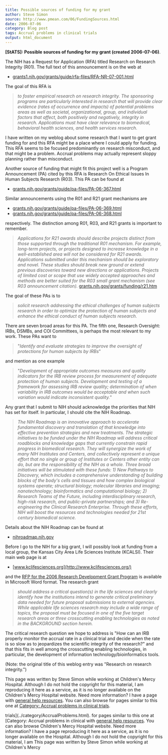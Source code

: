 ```yaml
---
title: Possible sources of funding for my grant
author: Steve Simon
source: http://www.pmean.com/06/FundingSources.html
date: 2006-07-06
category: Blog post
tags: Accrual problems in clinical trials
output: html_document
---
```

**[StATS]: Possible sources of funding for my grant
(created 2006-07-06)**.

The NIH has a Request for Application (RFA) titled Research on Research
Integrity (R01). The full text of this announcement is on the web at

-   [grants1.nih.gov/grants/guide/rfa-files/RFA-NR-07-001.html](http://grants1.nih.gov/grants/guide/rfa-files/RFA-NR-07-001.html)

The goal of this RFA is

> *to foster empirical research on research integrity. The sponsoring
> programs are particularly interested in research that will provide
> clear evidence (rates of occurrence and impacts) of potential problems
> areas as well as societal, organizational, group, and individual
> factors that affect, both positively and negatively, integrity in
> research. Applications must have clear relevance to biomedical,
> behavioral health sciences, and health services research.*

I have written on my weblog about some research that I want to get grant
funding for and this RFA might be a place where I could apply for
funding. This RFA seems to be focused predominantly on research
misconduct, and that might be a problem. Accrual problems may actually
represent sloppy planning rather than misconduct.

Another source of funding that might fit this project well is a Program
Announcement (PA) cited by this RFA is Research On Ethical Issues In
Human Subjects Research (R03). This PA can be found at

-   [grants.nih.gov/grants/guide/pa-files/PA-06-367.html](http://grants.nih.gov/grants/guide/pa-files/PA-06-367.html)

Similar announcements using the R01 and R21 grant mechanisms are

-   [grants.nih.gov/grants/guide/pa-files/PA-06-369.html](http://grants.nih.gov/grants/guide/pa-files/PA-06-369.html)
-   [grants.nih.gov/grants/guide/pa-files/PA-06-368.html](http://grants.nih.gov/grants/guide/pa-files/PA-06-368.html)

respectively. The distinction among R01, R03, and R21 grants is
important to remember.

> *Applications for R21 awards should describe projects distinct from
> those supported through the traditional R01 mechanism. For example,
> long-term projects, or projects designed to increase knowledge in a
> well-established area will not be considered for R21 awards.
> Applications submitted under this mechanism should be exploratory and
> novel. These studies should break new ground or extend previous
> discoveries toward new directions or applications. Projects of limited
> cost or scope that use widely accepted approaches and methods are
> better suited for the R03 small grant mechanism (see R03 announcement
> citation).*
> [grants.nih.gov/grants/funding/r21.htm](http://grants.nih.gov/grants/funding/r21.htm)

The goal of these PAs is to

> *solicit research addressing the ethical challenges of human subjects
> research in order to optimize the protection of human subjects and
> enhance the ethical conduct of human subjects research.*

There are seven broad areas for this PA. The fifth one, Research
Oversight: IRBs, DSMBs, and COI Committees, is perhaps the most relevant
to my work. These PAs want to

> \"*Identify and evaluate strategies to improve the oversight of
> protections for human subjects by IRBs*\"

and mention as one example

> \"*Development of appropriate outcomes measures and quality indicators
> for the IRB review process for measurement of adequate protection of
> human subjects. Development and testing of a framework for assessing
> IRB review quality; determination of when variability in IRB outcomes
> would be acceptable and when such variation would indicate
> inconsistent quality.*\"

Any grant that I submit to NIH should acknowledge the priorities that
NIH has set for itself. In particular, I should cite the NIH Roadmap.

> *The NIH Roadmap is an innovative approach to accelerate fundamental
> discovery and translation of that knowledge into effective prevention
> strategies and new treatments. The strategic initiatives to be funded
> under the NIH Roadmap will address critical roadblocks and knowledge
> gaps that currently constrain rapid progress in biomedical research.
> They will synergize the work of many NIH Institutes and Centers, and
> collectively represent a unique effort that no single or group of
> Institutes or Centers other entity can do, but are the responsibility
> of the NIH as a whole. Three broad initiatives will be stimulated with
> these funds: 1) New Pathways to Discovery, which includes a
> comprehensive understanding of building blocks of the body\'s cells
> and tissues and how complex biological systems operate; structural
> biology; molecular libraries and imaging; nanotechnology;
> bioinformatics and computational biology; 2) Research Teams of the
> Future, including interdisciplinary research, high-risk research, and
> public-private partnerships; and 3) Re-engineering the Clinical
> Research Enterprise. Through these efforts, NIH will boost the
> resources and technologies needed for 21st century biomedical
> science.*

Details about the NIH Roadmap can be found at

-   [nihroadmap.nih.gov](http://nihroadmap.nih.gov/)

Before I go to the NIH for a big grant, I will possibly look at funding
from a local group, the Kansas City Area Life Sciences Institute
(KCALSI). Their main web page is at

-   [www.kclifesciences.org](http://www.kclifesciences.org/)

and the [RFP for the 2006 Research Development Grant
Program](http://www.kclifesciences.org/KCALSIContent/File/KGKCALSI%20RFP%20DGS%2006(final).doc)
is available in Microsoft Word format. The research grant

> *should address a critical question(s) in the life sciences and
> clearly identify how the institutions intend to generate critical
> preliminary data needed for future proposal submissions to external
> agencies. While applicable life sciences research may include a wide
> range of topics, the proposal must be focused in one of the five
> target research areas or three crosscutting enabling technologies as
> noted in the BACKGROUND section herein.*

The critical research question we hope to address is \"How can an IRB
properly monitor the accrual rate in a clinical trial and decide when
the rate is so slow as to jeopardizes the scientific integrity of the
research?\" and that this fits in well among the crosscutting enabling
technologies, in particular, the development of information
technology/bioinformatics tools.

(Note: the original title of this weblog entry was \"Research on
research integrity.\")

This page was written by Steve Simon while working at Children\'s Mercy
Hospital. Although I do not hold the copyright for this material, I am
reproducing it here as a service, as it is no longer available on the
Children\'s Mercy Hospital website. Need more information? I have a page
with [general help resources](../GeneralHelp.html). You can also browse
for pages similar to this one at [Category: Accrual problems in clinical
trials](../category/AccrualProblems.html).
<!---More--->
trials](../category/AccrualProblems.html).
for pages similar to this one at [Category: Accrual problems in clinical
with [general help resources](../GeneralHelp.html). You can also browse
Children\'s Mercy Hospital website. Need more information? I have a page
reproducing it here as a service, as it is no longer available on the
Hospital. Although I do not hold the copyright for this material, I am
This page was written by Steve Simon while working at Children\'s Mercy

<!---Do not use
**[StATS]: Possible sources of funding for my grant
This page was written by Steve Simon while working at Children\'s Mercy
Hospital. Although I do not hold the copyright for this material, I am
reproducing it here as a service, as it is no longer available on the
Children\'s Mercy Hospital website. Need more information? I have a page
with [general help resources](../GeneralHelp.html). You can also browse
for pages similar to this one at [Category: Accrual problems in clinical
trials](../category/AccrualProblems.html).
--->


